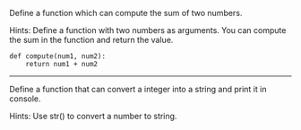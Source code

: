 Define a function which can compute the sum of two numbers.

Hints:
Define a function with two numbers as arguments. You can compute the sum in the function and return the value.

```
def compute(num1, num2):
    return num1 + num2
```

---

Define a function that can convert a integer into a string and print it in console.

Hints:
Use str() to convert a number to string.


